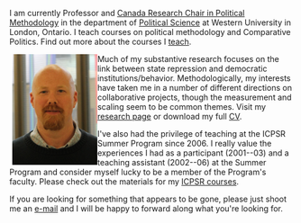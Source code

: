 <script src="https://kit.fontawesome.com/3b340a2892.js" crossorigin="anonymous"></script>

<script type="text/javascript">
document.addEventListener('DOMContentLoaded', function() {
    document.getElementById('downloads').innerHTML = '<div class="icon-container" style="width: 100%;"><a href="URL-HERE" class="link-item" title="Home" target="_blank" rel="nofollow"><i class="fa-solid fa-house fa-2xl"></i><span style="padding-top: 15px;">Home</span></a><a href="URL-HERE" class="link-item" title="Research" target="_blank" rel="nofollow"><i class="fa-solid fa-puzzle-piece fa-2xl"></i><span style="padding-top: 15px;">Research</span></a><a href="URL-HERE" class="link-item" title="Teaching" target="_blank" rel="nofollow"><i class="fa-solid fa-user-graduate fa-2xl"></i><span style="padding-top: 15px;">Teaching</span></a><a href="URL-HERE" class="link-item" title="Software" target="_blank" rel="nofollow"><i class="fa-solid fa-floppy-disk fa-2xl"></i><span style="padding-top: 15px;">Software</span></a></div>';}, false);
</script>
<style>
.icon-container {
    display: flex;
    justify-content: space-evenly;
    align-items: center;
}

.icon-container a {
    text-align: center;
    display: flex;
    flex-direction: column;
    align-items: center;
    text-decoration: none;
    color: inherit;
}

.icon-container i {
    font-size: 24px; /* Adjust the icon size */
    margin-bottom: 5px; /* Space between icon and label */
    margin-top: 5px; /* Space between icon and label */
}

.icon-container span {
    font-size: 14px; /* Adjust the label size */
}
</style>

I am currently Professor and [Canada Research Chair in Political Methodology](http://www.chairs-chaires.gc.ca) in the department of [Political Science](http://www.politicalscience.uwo.ca) at Western University in London, Ontario. I teach courses on political methodology and Comparative Politics. Find out more about the courses I [teach](/teach).

<img src="/files/images/armstrong.jpg" align="left" width="30%" style="padding-left: 5px">

Much of my substantive research focuses on the link between state repression and democratic institutions/behavior. Methodologically, my interests have taken me in a number of different  directions on collaborative projects, though the measurement and scaling seem to be common themes. Visit my [research page](/research) or download my full [CV](/files/documents/armstrongcv.pdf).

I've also had the privilege of teaching at the ICPSR Summer Program since 2006. I really value the experiences I had as a participant (2001--03) and a teaching assistant (2002--06) at the Summer Program and consider myself lucky to be a member of the Program's faculty. Please check out the materials for my [ICPSR courses](/teachicpsr).

If you are looking for something that appears to be gone, please just shoot me an [e-mail](mailto:davearmstrong.ps@gmail.com) and I will be happy to forward along what you're looking for.


